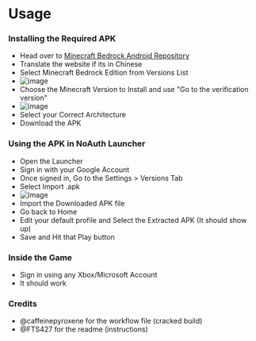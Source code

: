 # Usage
### Installing the Required APK
- Head over to [Minecraft Bedrock Android Repository](https://spectrollay.github.io/minecraft_repository/)
- Translate the website if its in Chinese
- Select Minecraft Bedrock Edition from Versions List
- ![image](https://github.com/user-attachments/assets/31e579ea-2475-424d-a824-fab29f1b675f)
- Choose the Minecraft Version to Install and use "Go to the verification version"
- ![image](https://github.com/user-attachments/assets/f4ff0a58-4c77-495f-90a8-93bf0c31c255)
- Select your Correct Architecture
- Download the APK

### Using the APK in NoAuth Launcher
- Open the Launcher
- Sign in with your Google Account
- Once signed in, Go to the Settings > Versions Tab
- Select Import .apk
- ![image](https://github.com/user-attachments/assets/ca102b1f-8cd3-451d-a98e-a778a5025ee7)
- Import the Downloaded APK file
- Go back to Home
- Edit your default profile and Select the Extracted APK (It should show up)
- Save and Hit that Play button

### Inside the Game
- Sign in using any Xbox/Microsoft Account
- It should work
### Credits
 - @caffeinepyroxene for the workflow file (cracked build)
 - @FTS427 for the readme (instructions)

